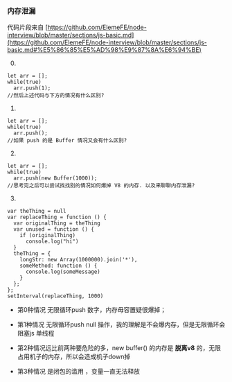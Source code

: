 ### 内存泄漏

代码片段来自 [https://github.com/ElemeFE/node-interview/blob/master/sections/js-basic.md](https://github.com/ElemeFE/node-interview/blob/master/sections/js-basic.md#%E5%86%85%E5%AD%98%E9%87%8A%E6%94%BE)

0. 
```
let arr = [];
while(true)
  arr.push(1);
//然后上述代码与下方的情况有什么区别?
```
1. 
```
let arr = [];
while(true)
  arr.push();
//如果 push 的是 Buffer 情况又会有什么区别?
```
2.  
```
let arr = [];
while(true)
  arr.push(new Buffer(1000));
//思考完之后可以尝试找找别的情况如何爆掉 V8 的内存. 以及来聊聊内存泄漏?
```
3.  
```
var theThing = null  
var replaceThing = function () {
  var originalThing = theThing
  var unused = function () {
    if (originalThing)
      console.log("hi")
  }
  theThing = {
    longStr: new Array(1000000).join('*'),
    someMethod: function () {
      console.log(someMessage)
    }
  };
};
setInterval(replaceThing, 1000)
```

- 第0种情况 无限循环push 数字，内存毋容置疑很爆掉；

- 第1种情况 无限循环push null 操作，我的理解是不会爆内存，但是无限循环会阻塞js 单线程

- 第2种情况远比前两种要危险的多，new buffer() 的内存是 <strong>脱离v8</strong> 的，无限占用机子的内存，所以会造成机子down掉

- 第3种情况 是闭包的滥用 ，变量一直无法释放
